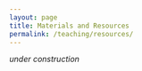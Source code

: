 ```yaml
---
layout: page
title: Materials and Resources
permalink: /teaching/resources/
---
```


_under construction_

